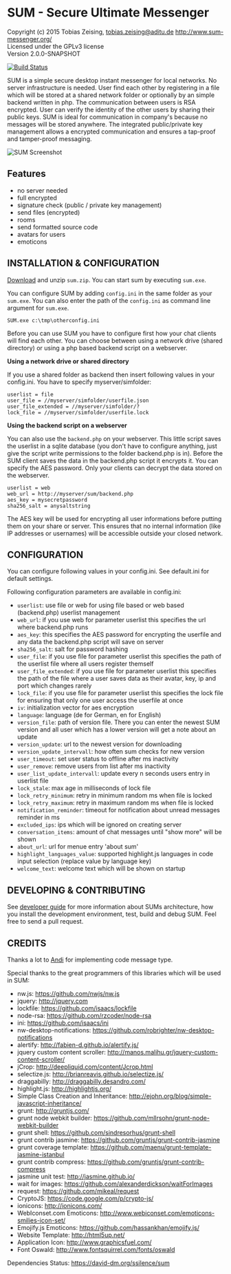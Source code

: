 SUM - Secure Ultimate Messenger
===============================

Copyright (c) 2015 Tobias Zeising, tobias.zeising@aditu.de
http://www.sum-messenger.org/<br />
Licensed under the GPLv3 license  
Version 2.0.0-SNAPSHOT

[![Build Status](https://travis-ci.org/SSilence/sum.svg?branch=master)](https://travis-ci.org/SSilence/sum)


SUM is a simple secure desktop instant messenger for local networks. No server infrastructure is needed. User find each other by registering in a file which will be stored at a shared network folder or optionally by an simple backend written in php. The communication between users is RSA encrypted. User can verify the identity of the other users by sharing their public keys. SUM is ideal for communication in company's because no messages will be stored anywhere. The integrated public/private key management allows a encrypted communication and ensures a tap-proof and tamper-proof messaging.

![SUM Screenshot](https://raw.githubusercontent.com/SSilence/sum/master/website/screenshot_medium.png)



Features
--------

* no server needed
* full encrypted
* signature check (public / private key management)
* send files (encrypted)
* rooms
* send formatted source code
* avatars for users
* emoticons



INSTALLATION & CONFIGURATION
----------------------------

[Download](https://github.com/SSilence/sum/releases) and unzip ``sum.zip``. You can start sum by executing ``sum.exe``. 

You can configure SUM by adding ``config.ini`` in the same folder as your ``sum.exe``. You can also enter the path of the ``config.ini`` as command line argument for ``sum.exe``. 

```
SUM.exe c:\tmp\otherconfig.ini
```

Before you can use SUM you have to configure first how your chat clients will find each other. You can choose between using a network drive (shared directory) or using a php based backend script on a webserver.


**Using a network drive or shared directory**

If you use a shared folder as backend then insert following values in your config.ini. You have to specify myserver/simfolder:

```
userlist = file
user_file = //myserver/simfolder/userfile.json
user_file_extended = //myserver/simfolder/?
lock_file = //myserver/simfolder/userfile.lock
```


**Using the backend script on a webserver**

You can also use the ``backend.php`` on your webserver. This little script saves the userlist in a sqlite database (you don't have to configure anything, just give the script write permissions to the folder backend.php is in). Before the SUM client saves the data in the backend.php script it encrypts it. You can specify the AES password. Only your clients can decrypt the data stored on the webserver.

```
userlist = web
web_url = http://myserver/sum/backend.php
aes_key = mysecretpassword
sha256_salt = anysaltstring
```

The AES key will be used for encrypting all user informations before putting them on your share or server. This ensures that no internal information (like IP addresses or usernames) will be accessible outside your closed network.




CONFIGURATION
-------------


You can configure following values in your config.ini. See default.ini for default settings.

Following configuration parameters are available in config.ini:
* ``userlist``: use file or web for using file based or web based (backend.php) userlist management
* ``web_url``: if you use web for parameter userlist this specifies the url where backend.php runs
* ``aes_key``: this specifies the AES password for encrypting the userfile and any data the backend.php script will save on server
* ``sha256_salt``: salt for password hashing
* ``user_file``: if you use file for parameter userlist this specifies the path of the userlist file where all users register themself
* ``user_file_extended``: if you use file for parameter userlist this specifies the path of the file where a user saves data as their avatar, key, ip and port which changes rarely
* ``lock_file``: if you use file for parameter userlist this specifies the lock file for ensuring that only one user access the userfile at once
* ``iv``: initialization vector for aes encryption
* ``language``: language (de for German, en for English)
* ``version_file``: path of version file. There you can enter the newest SUM version and all user which has a lower version will get a note about an update
* ``version_update``: url to the newest version for downloading
* ``version_update_intervall``: how often sum checks for new version
* ``user_timeout``: set user status to offline after ms inactivity
* ``user_remove``: remove users from list after ms inactivity
* ``user_list_update_intervall``: update every n seconds users entry in userlist file
* ``lock_stale``: max age in milliseconds of lock file
* ``lock_retry_minimum``: retry in minimum random ms when file is locked
* ``lock_retry_maximum``: retry in maximum random ms when file is locked
* ``notification_reminder``: timeout for notification about unread messages reminder in ms
* ``excluded_ips``: ips which will be ignored on creating server
* ``conversation_items``: amount of chat messages until "show more" will be shown
* ``about_url``: url for menue entry 'about sum'
* ``highlight_languages_value``: supported highlight.js languages in code input selection (replace value by language key)
* ``welcome_text``: welcome text which will be shown on startup



DEVELOPING & CONTRIBUTING
-------------------------

See [developer guide](https://github.com/SSilence/sum/blob/master/DeveloperGuide.md) for more information about SUMs architecture, how you install the development environment, test, build and debug SUM.
Feel free to send a pull request.



CREDITS
-------

Thanks a lot to [Andi](https://github.com/DaAndi82) for implementing code message type.

Special thanks to the great programmers of this libraries which will be used in SUM:

* nw.js: https://github.com/nwjs/nw.js
* jquery: http://jquery.com
* lockfile: https://github.com/isaacs/lockfile
* node-rsa: https://github.com/rzcoder/node-rsa
* ini: https://github.com/isaacs/ini
* nw-desktop-notifications: https://github.com/robrighter/nw-desktop-notifications
* alertify: http://fabien-d.github.io/alertify.js/
* jquery custom content scroller: http://manos.malihu.gr/jquery-custom-content-scroller/
* jCrop: http://deepliquid.com/content/Jcrop.html
* selectize.js: http://brianreavis.github.io/selectize.js/
* draggabilly: http://draggabilly.desandro.com/
* highlight.js: http://highlightjs.org/
* Simple Class Creation and Inheritance: http://ejohn.org/blog/simple-javascript-inheritance/
* grunt: http://gruntjs.com/
* grunt node webkit builder: https://github.com/mllrsohn/grunt-node-webkit-builder
* grunt shell: https://github.com/sindresorhus/grunt-shell
* grunt contrib jasmine: https://github.com/gruntjs/grunt-contrib-jasmine
* grunt coverage template: https://github.com/maenu/grunt-template-jasmine-istanbul
* grunt contrib compress: https://github.com/gruntjs/grunt-contrib-compress
* jasmine unit test: http://jasmine.github.io/
* wait for images: https://github.com/alexanderdickson/waitForImages
* request: https://github.com/mikeal/request
* CryptoJS: https://code.google.com/p/crypto-js/
* ionicons: http://ionicons.com/
* WebIconset.com Emoticons: http://www.webiconset.com/emoticons-smilies-icon-set/
* Emojify.js Emoticons: https://github.com/hassankhan/emojify.js/
* Website Template: http://html5up.net/
* Application Icon: http://www.graphicsfuel.com/
* Font Oswald: http://www.fontsquirrel.com/fonts/oswald

Dependencies Status: https://david-dm.org/ssilence/sum